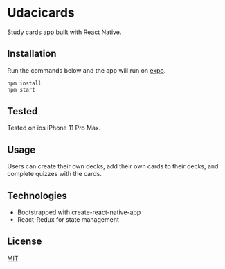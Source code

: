 # Udacicards

Study cards app built with React Native.

## Installation

Run the commands below and the app will run on [expo](https://expo.io/). 

```bash
npm install
npm start
```

## Tested

Tested on ios iPhone 11 Pro Max.

## Usage

Users can create their own decks, add their own cards to their decks, and complete quizzes with the cards.

## Technologies

- Bootstrapped with create-react-native-app
- React-Redux for state management

## License

[MIT](https://choosealicense.com/licenses/mit/)
